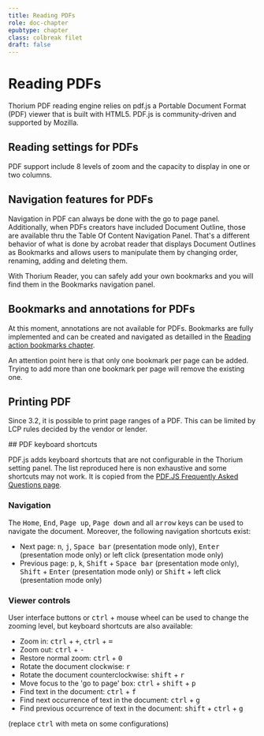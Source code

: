 ```yaml
---
title: Reading PDFs
role: doc-chapter
epubtype: chapter
class: colbreak filet
draft: false
---
```


# Reading PDFs

Thorium PDF reading engine relies on pdf.js a Portable Document Format (PDF) viewer that is built with HTML5. PDF.js is community-driven and supported by Mozilla.


<section class="filet">

## Reading settings for PDFs

PDF support include 8 levels of zoom and the capacity to display in one or two columns.


</section>
<section class="filet">

## Navigation features for PDFs

Navigation in PDF can always be done with the go to page panel. Additionally, when PDFs creators have included Document Outline, those are available thru the Table Of Content Navigation Panel. That's a different behavior of what is done by acrobat reader that displays Document Outlines as Bookmarks and allows users to manipulate them by changing order, renaming, adding and deleting them. 

With Thorium Reader, you can safely add your own bookmarks and you will find them in the Bookmarks navigation panel. 


</section>
<section class="filet">

## Bookmarks and annotations for PDFs

At this moment, annotations are not available for PDFs. Bookmarks are fully implemented and can be created and navigated as detailled in the [Reading action bookmarks chapter](../230_bookmarks/index.xhtml). 

An attention point here is that only one bookmark per page can be added. Trying to add more than one bookmark per page will remove the existing one.


</section>
<section class="filet">

## Printing PDF

Since 3.2, it is possible to print page ranges of a PDF. This can be limited by LCP rules decided by the vendor or lender. 


</section>
<section class="filet">


## PDF keyboard shortcuts

PDF.js adds keyboard shortcuts that are not configurable in the Thorium setting panel. The list reproduced here is non exhaustive and some shortcuts may not work. It is copied from the [PDF.JS Frequently Asked Questions page](https://github.com/mozilla/pdf.js/wiki/Frequently-Asked-Questions#what-are-the-pdfjs-keyboard-shortcuts). 


</section>
<section class="filet">


### Navigation

The <kbd>Home</kbd>, <kbd>End</kbd>, <kbd>Page up</kbd>, <kbd>Page down</kbd> and all <kbd>arrow</kbd> keys can be used to navigate the document. Moreover, the following navigation shortcuts exist:

* Next page: <kbd>n</kbd>, <kbd>j</kbd>, <kbd>Space bar</kbd> (presentation mode only), <kbd>Enter</kbd> (presentation mode only) or left click (presentation mode only)
* Previous page: <kbd>p</kbd>, <kbd>k</kbd>, <kbd>Shift</kbd> + <kbd>Space bar</kbd> (presentation mode only), <kbd>Shift</kbd> + <kbd>Enter</kbd> (presentation mode only) or <kbd>Shift</kbd> + left click (presentation mode only)


</section>
<section class="filet">


### Viewer controls

User interface buttons or <kbd>ctrl</kbd> + mouse wheel can be used to change the zooming level, but keyboard shortcuts are also available:

* Zoom in: <kbd>ctrl</kbd> + <kbd>+</kbd>, <kbd>ctrl</kbd> + <kbd>=</kbd>
* Zoom out: <kbd>ctrl</kbd> + <kbd>-</kbd>
* Restore normal zoom: <kbd>ctrl</kbd> + <kbd>0</kbd>
* Rotate the document clockwise: <kbd>r</kbd>
* Rotate the document counterclockwise: <kbd>shift</kbd> + <kbd>r</kbd>
* Move focus to the 'go to page' box: <kbd>ctrl</kbd> + <kbd>shift</kbd> + <kbd>p</kbd>
* Find text in the document: <kbd>ctrl</kbd> + <kbd>f</kbd>
* Find next occurrence of text in the document: <kbd>ctrl</kbd> + <kbd>g</kbd>
* Find previous occurrence of text in the document: <kbd>shift</kbd> + <kbd>ctrl</kbd> + <kbd>g</kbd>

(replace <kbd>ctrl</kbd> with meta on some configurations)



</section>
